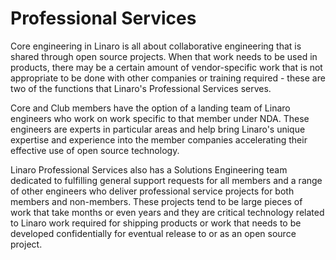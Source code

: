 # Professional Services

Core engineering in Linaro is all about collaborative engineering that is shared through open source projects. When that work needs to be used in products, there may be a certain amount of vendor-specific work that is not appropriate to be done with other companies or training required - these are two of the functions that Linaro's Professional Services serves. 

Core and Club members have the option of a landing team of Linaro engineers who work on work specific to that member under NDA. These engineers are experts in particular areas and help bring Linaro's unique expertise and experience into the member companies accelerating their effective use of open source technology.

Linaro Professional Services also has a Solutions Engineering team dedicated to fulfilling general support requests for all members and a range of other engineers who deliver professional service projects for both members and non-members. These projects tend to be large pieces of work that take months or even years and they are critical technology related to Linaro work required for shipping products or work that needs to be developed confidentially for eventual release to or as an open source project.
